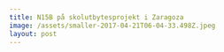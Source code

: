```yaml
---
title: N15B på skolutbytesprojekt i Zaragoza
image: /assets/smaller-2017-04-21T06-04-33.498Z.jpeg
layout: post
---
```


